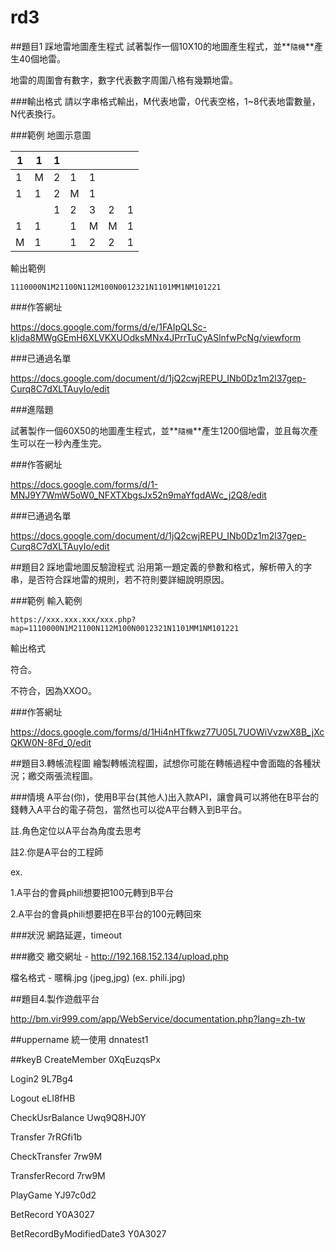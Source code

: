 # rd3

##題目1 踩地雷地圖產生程式
試著製作一個10X10的地圖產生程式，並**`隨機`**產生40個地雷。

地雷的周圍會有數字，數字代表數字周圍八格有幾顆地雷。

###輸出格式
請以字串格式輸出，M代表地雷，0代表空格，1~8代表地雷數量，N代表換行。

###範例
地圖示意圖

| 1 | 1 | 1 |   |   |   |   |
|---|---|---|---|---|---|---|
| 1 | M | 2 | 1 | 1 |   |   |
| 1 | 1 | 2 | M | 1 |   |   |
|   |   | 1 | 2 | 3 | 2 | 1 |
| 1 | 1 |   | 1 | M | M | 1 |
| M | 1 |   | 1 | 2 | 2 | 1 |

輸出範例

`1110000N1M21100N112M100N0012321N1101MM1NM101221`

###作答網址

https://docs.google.com/forms/d/e/1FAIpQLSc-kIjda8MWgGEmH6XLVKXUOdksMNx4JPrrTuCyASlnfwPcNg/viewform

###已通過名單

https://docs.google.com/document/d/1jQ2cwjREPU_INb0Dz1m2l37gep-Curq8C7dXLTAuyIo/edit

###進階題

試著製作一個60X50的地圖產生程式，並**`隨機`**產生1200個地雷，並且每次產生可以在一秒內產生完。

###作答網址

https://docs.google.com/forms/d/1-MNJ9Y7WmW5oW0_NFXTXbgsJx52n9maYfqdAWc_j2Q8/edit

###已通過名單

https://docs.google.com/document/d/1jQ2cwjREPU_INb0Dz1m2l37gep-Curq8C7dXLTAuyIo/edit

##題目2 踩地雷地圖反驗證程式
沿用第一題定義的參數和格式，解析帶入的字串，是否符合踩地雷的規則，若不符則要詳細說明原因。

###範例
輸入範例

`https://xxx.xxx.xxx/xxx.php?map=1110000N1M21100N112M100N0012321N1101MM1NM101221`

輸出格式

符合。

不符合，因為XXOO。

###作答網址

https://docs.google.com/forms/d/1Hi4nHTfkwz77U05L7UOWiVvzwX8B_jXcQKW0N-8Fd_0/edit



##題目3.轉帳流程圖
繪製轉帳流程圖，試想你可能在轉帳過程中會面臨的各種狀況；繳交兩張流程圖。

###情境
A平台(你)，使用B平台(其他人)出入款API，讓會員可以將他在B平台的錢轉入A平台的電子荷包，當然也可以從A平台轉入到B平台。

註.角色定位以A平台為角度去思考

註2.你是A平台的工程師

ex.

1.A平台的會員phili想要把100元轉到B平台

2.A平台的會員phili想要把在B平台的100元轉回來

###狀況
網路延遲，timeout

###繳交
繳交網址 - http://192.168.152.134/upload.php

檔名格式 - 暱稱.jpg (jpeg,jpg) (ex. phili.jpg)


##題目4.製作遊戲平台

http://bm.vir999.com/app/WebService/documentation.php?lang=zh-tw

##uppername 統一使用 dnnatest1

##keyB
CreateMember	0XqEuzqsPx

Login2	9L7Bg4	

Logout	eLI8fHB	

CheckUsrBalance	Uwq9Q8HJ0Y	

Transfer	7rRGfi1b	

CheckTransfer	7rw9M	

TransferRecord	7rw9M	

PlayGame	YJ97c0d2	

BetRecord	Y0A3027	

BetRecordByModifiedDate3	 Y0A3027
